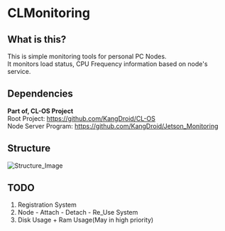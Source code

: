 CLMonitoring
============

What is this?
-------------
This is simple monitoring tools for personal PC Nodes.<br>
It monitors load status, CPU Frequency information based on node's service. <br>

Dependencies
-------------
<b>Part of, CL-OS Project</b> <br>
Root Project: https://github.com/KangDroid/CL-OS <br>
Node Server Program: https://github.com/KangDroid/Jetson_Monitoring


Structure
---------
![Structure_Image](https://i.imgur.com/2HHqCqI.png)

TODO
----
1. Registration System
2. Node - Attach - Detach - Re_Use System
3. Disk Usage + Ram Usage(May in high priority)